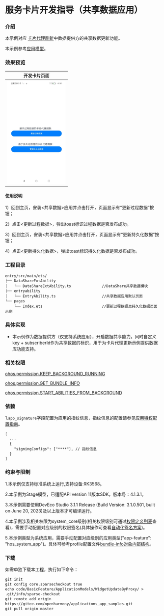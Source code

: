 # 服务卡片开发指导（共享数据应用）

### 介绍

本示例对应 [卡片代理刷新](https://gitee.com/openharmony/docs/blob/master/zh-cn/application-dev/form/arkts-ui-widget-update-by-proxy.md)中数据提供方的共享数据更新功能。

本示例参考[应用模型](https://gitee.com/openharmony/docs/tree/master/zh-cn/application-dev/application-models)。 

### 效果预览

|开发卡片页面|
|--------------------------------|
| <img src="screenshots/DatasharePage.jpeg" style="zoom: 33%;" /> |

#### 使用说明

1）回到主页，安装<共享数据>应用并点击打开，页面显示有“更新过程数据”按钮；

2）点击<更新过程数据>，弹出toast标识过程数据是否发布成功。

3）回到主页，安装<共享数据>应用并点击打开，页面显示有“更新持久化数据”按钮；

4）点击<更新持久化数据>，弹出toast标识持久化数据是否发布成功。

### 工程目录
```
entry/src/main/ets/
├── DataShareExtAbility
│   └── DataShareExtAbility.ts				//DataShare共享数据模块
├── entryability
│   └── EntryAbility.ts						//共享数据应用默认页面
└── pages
    └── Index.ets							//更新过程数据及持久化数据页面示例
```
### 具体实现

* 本示例作为数据提供方（仅支持系统应用），开启数据共享能力。同时自定义key + subscriberId作为共享数据的标识，用于为卡片代理更新示例提供数据库功能支持。

### 相关权限

[ohos.permission.KEEP_BACKGROUND_RUNNING](https://gitee.com/openharmony/docs/blob/master/zh-cn/application-dev/security/AccessToken/permissions-for-all.md#ohospermissionkeep_background_running)

[ohos.permission.GET_BUNDLE_INFO](https://gitee.com/openharmony/docs/blob/master/zh-cn/application-dev/security/AccessToken/permissions-for-all.md#ohospermissionget_bundle_info)

[ohos.permission.START_ABILITIES_FROM_BACKGROUND](https://gitee.com/openharmony/docs/blob/master/zh-cn/application-dev/security/AccessToken/permissions-for-system-apps.md#ohospermissionstart_abilities_from_background)

### 依赖

1.`app_signature`字段配置为应用的指纹信息，指纹信息的配置请参见[应用特权配置指南](https://gitee.com/openharmony/docs/blob/master/zh-cn/device-dev/subsystems/subsys-app-privilege-config-guide.md)。

```
[
  ...
  {
    "signingConfigs": ["****"], // 指纹信息
  }
]
```


### 约束与限制

1.本示例仅支持标准系统上运行,支持设备:RK3568。

2.本示例为Stage模型，已适配API version 11版本SDK，版本号：4.1.3.1。

3.本示例需要使用DevEco Studio 3.1.1 Release (Build Version: 3.1.0.501, built on June 20, 2023)及以上版本才可编译运行。

4.本示例涉及相关权限为system_core级别(相关权限级别可通过[权限定义列表](https://gitee.com/openharmony/docs/blob/master/zh-cn/application-dev/security/AccessToken/permissions-for-system-apps.md)查看)，需要手动配置对应级别的权限签名(具体操作可查看[自动化签名方案](https://docs.openharmony.cn/pages/v4.0/zh-cn/application-dev/security/hapsigntool-overview.md/))。

5.本示例类型为系统应用，需要手动配置对应级别的应用类型("app-feature": "hos_system_app")。具体可参考profile配置文件[bundle-info对象内部结构](https://gitee.com/openharmony/docs/blob/eb73c9e9dcdd421131f33bb8ed6ddc030881d06f/zh-cn/application-dev/security/app-provision-structure.md#bundle-info对象内部结构)。

### 下载

如需单独下载本工程，执行如下命令：

```
git init
git config core.sparsecheckout true
echo code/BasicFeature/ApplicationModels/WidgetUpdateByProxy/ > .git/info/sparse-checkout
git remote add origin https://gitee.com/openharmony/applications_app_samples.git
git pull origin master
```

